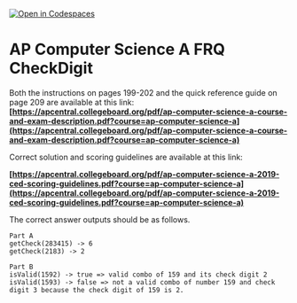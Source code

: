 [![Open in Codespaces](https://classroom.github.com/assets/launch-codespace-7f7980b617ed060a017424585567c406b6ee15c891e84e1186181d67ecf80aa0.svg)](https://classroom.github.com/open-in-codespaces?assignment_repo_id=14906262)
# AP Computer Science A FRQ CheckDigit

 

Both the instructions on pages 199-202 and the quick reference guide on page 209 are available at this link: **[https://apcentral.collegeboard.org/pdf/ap-computer-science-a-course-and-exam-description.pdf?course=ap-computer-science-a](https://apcentral.collegeboard.org/pdf/ap-computer-science-a-course-and-exam-description.pdf?course=ap-computer-science-a)** 

Correct solution and scoring guidelines are available at this link:

**[https://apcentral.collegeboard.org/pdf/ap-computer-science-a-2019-ced-scoring-guidelines.pdf?course=ap-computer-science-a](https://apcentral.collegeboard.org/pdf/ap-computer-science-a-2019-ced-scoring-guidelines.pdf?course=ap-computer-science-a)** 

 The correct answer outputs should be as follows.   

```
Part A
getCheck(283415) -> 6
getCheck(2183) -> 2
```
```
Part B
isValid(1592) -> true => valid combo of 159 and its check digit 2
isValid(1593) -> false => not a valid combo of number 159 and check digit 3 because the check digit of 159 is 2.
```
